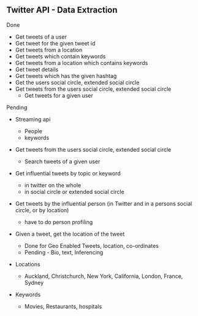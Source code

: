 ## Twitter API - Data Extraction

Done
- Get tweets of a user
- Get tweet for the given tweet id
- Get tweets from a location
- Get tweets which contain keywords
- Get tweets from a location which contains keywords
- Get tweet details
- Get tweets which has the given hashtag
- Get the users social circle, extended social circle
- Get tweets from the users social circle, extended social circle
    + Get tweets for a given user


Pending
- Streaming api
    + People
    + keywords
- Get tweets from the users social circle, extended social circle
    + Search tweets of a given user
- Get influential tweets by topic or keyword
    + in twitter on the whole
    + in social circle or extended social circle
- Get tweets by the influential person (in Twitter and in a persons social circle, or by location) 
    + have to do person profiling
- Given a tweet, get the location of the tweet
    + Done for Geo Enabled Tweets, location, co-ordinates
    + Pending - Bio, text, Inferencing


- Locations
    + Auckland, Christchurch, New York, California, London, France, Sydney

- Keywords
    + Movies, Restaurants, hospitals


